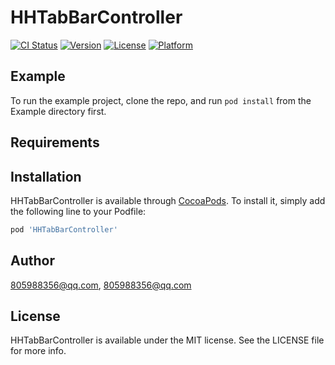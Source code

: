 # HHTabBarController

[![CI Status](https://img.shields.io/travis/805988356@qq.com/HHTabBarController.svg?style=flat)](https://travis-ci.org/805988356@qq.com/HHTabBarController)
[![Version](https://img.shields.io/cocoapods/v/HHTabBarController.svg?style=flat)](https://cocoapods.org/pods/HHTabBarController)
[![License](https://img.shields.io/cocoapods/l/HHTabBarController.svg?style=flat)](https://cocoapods.org/pods/HHTabBarController)
[![Platform](https://img.shields.io/cocoapods/p/HHTabBarController.svg?style=flat)](https://cocoapods.org/pods/HHTabBarController)

## Example

To run the example project, clone the repo, and run `pod install` from the Example directory first.

## Requirements

## Installation

HHTabBarController is available through [CocoaPods](https://cocoapods.org). To install
it, simply add the following line to your Podfile:

```ruby
pod 'HHTabBarController'
```

## Author

805988356@qq.com, 805988356@qq.com

## License

HHTabBarController is available under the MIT license. See the LICENSE file for more info.
